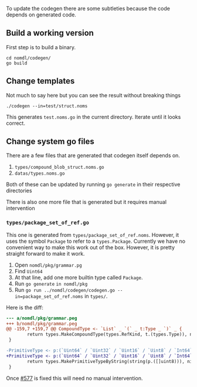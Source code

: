 To update the codegen there are some subtleties because the code depends on generated code.

## Build a working version

First step is to build a binary.

```
cd nomdl/codegen/
go build
```

## Change templates

Not much to say here but you can see the result without breaking things

```
./codegen --in=test/struct.noms
```

This generates `test.noms.go` in the current directory. Iterate until it looks correct.

## Change system go files

There are a few files that are generated that codegen itself depends on.

1. `types/compound_blob_struct.noms.go`
1. `datas/types.noms.go`

Both of these can be updated by running `go generate` in their respective directories

There is also one more file that is generated but it requires manual intervention

### `types/package_set_of_ref.go`

This one is generated from `types/package_set_of_ref.noms`. However, it uses the symbol
`Package` to refer to a `types.Package`. Currently we have no convenient way to make this work
out of the box. However, it is pretty straight forward to make it work.

1. Open `nomdl/pkg/grammar.pg`
2. Find `Uint64`
3. At that line, add one more builtin type called `Package`.
4. Run `go generate` `in nomdl/pkg`
5. Run `go run ../nomdl/codegen/codegen.go --in=package_set_of_ref.noms` in `types/`.

Here is the diff:

```diff
--- a/nomdl/pkg/grammar.peg
+++ b/nomdl/pkg/grammar.peg
@@ -159,7 +159,7 @@ CompoundType <- `List` _ `(` _ t:Type _ `)` _ {
        return types.MakeCompoundType(types.RefKind, t.(types.Type)), nil
 }

-PrimitiveType <- p:(`Uint64` / `Uint32` / `Uint16` / `Uint8` / `Int64` / `Int32` / `Int16` / `Int8` / `Float64` / `Float32` / `Bool` / `String` / `Blob` / `Value` / `Type`) {
+PrimitiveType <- p:(`Uint64` / `Uint32` / `Uint16` / `Uint8` / `Int64` / `Int32` / `Int16` / `Int8` / `Float64` / `Float32` / `Bool` / `String` / `Blob` / `Value` / `Type` / `Package`) {
        return types.MakePrimitiveTypeByString(string(p.([]uint8))), nil
 }
 ```

 Once [#577](https://github.com/attic-labs/noms/issues/577) is fixed this will need no manual intervention.
